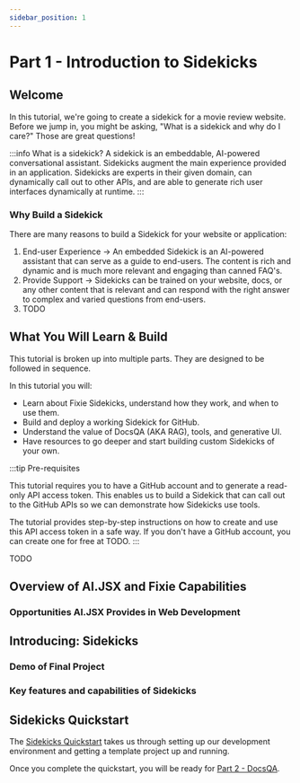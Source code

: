 ```yaml
---
sidebar_position: 1
---
```


# Part 1 - Introduction to Sidekicks

## Welcome

In this tutorial, we're going to create a sidekick for a movie review website. Before we jump in, you might be
asking, "What is a sidekick and why do I care?" Those are great questions!

:::info What is a sidekick?
A sidekick is an embeddable, AI-powered conversational assistant. Sidekicks augment the main experience provided in an application.
Sidekicks are experts in their given domain, can dynamically call out to other APIs, and are able to generate rich user interfaces
dynamically at runtime.
:::

### Why Build a Sidekick

There are many reasons to build a Sidekick for your website or application:

1. End-user Experience → An embedded Sidekick is an AI-powered assistant that can serve as a guide to end-users. The content is rich and dynamic and is much more relevant and engaging than canned FAQ's.
1. Provide Support → Sidekicks can be trained on your website, docs, or any other content that is relevant and can respond with the right answer to complex and varied questions from end-users.
1. TODO

## What You Will Learn & Build

This tutorial is broken up into multiple parts. They are designed to be followed in sequence.

In this tutorial you will:

- Learn about Fixie Sidekicks, understand how they work, and when to use them.
- Build and deploy a working Sidekick for GitHub.
- Understand the value of DocsQA (AKA RAG), tools, and generative UI.
- Have resources to go deeper and start building custom Sidekicks of your own.

:::tip Pre-requisites

This tutorial requires you to have a GitHub account and to generate a read-only API access token. This enables us to build a Sidekick that can call out to the GitHub APIs so we can demonstrate how Sidekicks use tools.

The tutorial provides step-by-step instructions on how to create and use this API access token in a safe way. If you don't have a GitHub account, you can create one for free at TODO.
:::

TODO

## Overview of AI.JSX and Fixie Capabilities

### Opportunities AI.JSX Provides in Web Development

## Introducing: Sidekicks

### Demo of Final Project

### Key features and capabilities of Sidekicks

## Sidekicks Quickstart

The [Sidekicks Quickstart](../../sidekicks/sidekicks-quickstart) takes us through setting up our development environment and getting a template project up and running.

Once you complete the quickstart, you will be ready for [Part 2 - DocsQA](./part2-docsQA).
